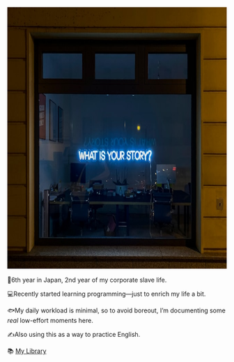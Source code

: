 <img src="/images/top.jpg" alt="top" width=800 height=600>

🗾6th year in Japan, 2nd year of my corporate slave life.

💻Recently started learning programming—just to enrich my life a bit.

🐟My daily workload is minimal, so to avoid boreout, I’m documenting some *real* low-effort moments here.

✍️Also using this as a way to practice English.

📚 [My Library](https://drive.google.com/drive/folders/19cYvsesxL8uWKUyWutgW8cSnY4wj0c5g?usp=drive_link)
